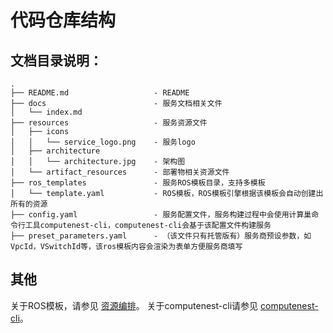 # 代码仓库结构

## 文档目录说明：
```
.
├── README.md                   - README
├── docs                        - 服务文档相关文件
│   └── index.md
├── resources                   - 服务资源文件
│   ├── icons
│   │   └── service_logo.png    - 服务logo
│   ├── architecture
│   │   └── architecture.jpg    - 架构图
│   └── artifact_resources      - 部署物相关资源文件
├── ros_templates               - 服务ROS模板目录，支持多模板
│   └── template.yaml           - ROS模板，ROS模板引擎根据该模板会自动创建出所有的资源
├── config.yaml                 - 服务配置文件，服务构建过程中会使用计算巢命令行工具computenest-cli，computenest-cli会基于该配置文件构建服务
├── preset_parameters.yaml      - （该文件只有托管版有）服务商预设参数，如VpcId，VSwitchId等，该ros模板内容会渲染为表单方便服务商填写
```

## 其他
关于ROS模板，请参见 [资源编排](https://help.aliyun.com/zh/ros)。
关于computenest-cli请参见 [computenest-cli](https://pypi.org/project/computenest-cli/)。